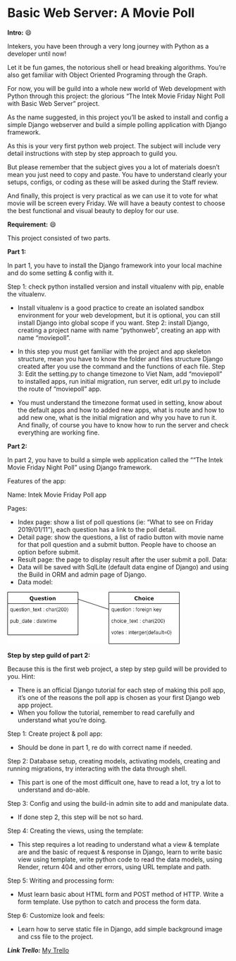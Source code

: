    # Basic Web Server: A Movie Poll

**Intro:** :smile:

Intekers, you have been through a very long journey with Python as a developer until now!

Let it be fun games, the notorious shell or head breaking algorithms. You’re also get familiar with Object Oriented Programing through the Graph.

For now, you will be guild into a whole new world of Web development with Python through this project: the glorious “The Intek Movie Friday Night Poll with Basic Web Server” project.

As the name suggested, in this project you’ll be asked to install and config a simple Django webserver and build a simple polling application with Django framework.

As this is your very first python web project. The subject will include very detail instructions with step by step approach to guild you.

But please remember that the subject gives you a lot of materials doesn’t mean you just need to copy and paste. You have to understand clearly your setups, configs, or coding as these will be asked during the Staff review.

And finally, this project is very practical as we can use it to vote for what movie will be screen every Friday. We will have a beauty contest to choose the best functional and visual beauty to deploy for our use.

**Requirement:** :smile:

This project consisted of two parts.

**Part 1:**

In part 1, you have to install the Django framework into your local machine and do some setting & config with it.

Step 1: check python installed version and install vitualenv with pip, enable the vitualenv.

 * Install vitualenv is a good practice to create an isolated sandbox environment for your web development, but it is optional, you can still install Django into global scope if you want.
Step 2: install Django, creating a project name with name “pythonweb”, creating an app with name “moviepoll”.

 * In this step you must get familiar with the project and app skeleton structure, mean you have to know the folder and files structure Django created after you use the command and the functions of each file.
Step 3: Edit the setting.py to change timezone to Viet Nam, add “moviepoll” to installed apps, run initial migration, run server, edit url.py to include the route of “moviepoll” app.

 * You must understand the timezone format used in setting, know about the default apps and how to added new apps, what is route and how to add new one, what is the initial migration and why you have to run it. And finally, of course you have to know how to run the server and check everything are working fine.

**Part 2:**

In part 2, you have to build a simple web application called the ““The Intek Movie Friday Night Poll” using Django framework.

Features of the app:

Name: Intek Movie Friday Poll app

Pages:

 * Index page: show a list of poll questions (ie: “What to see on Friday 2019/01/11”), each question has a link to the poll detail.
 * Detail page: show the questions, a list of radio button with movie name for that poll question and a submit button. People have to choose an option before submit.
 * Result page: the page to display result after the user submit a poll.
Data:
 * Data will be saved with SqlLite (default data engine of Django) and using the Build in ORM and admin page of Django.
 * Data model:

![basic.png](https://github.com/dphuonganh/Basic-Web-Server-A-Movie-Poll/blob/master/basic.png)

**Step by step guild of part 2:**

Because this is the first web project, a step by step guild will be provided to you. Hint:
 * There is an official Django tutorial for each step of making this poll app, it’s one of the reasons the poll app is chosen as your first Django web app project.
 * When you follow the tutorial, remember to read carefully and understand what you’re doing.
 
Step 1: Create project & poll app:
 * Should be done in part 1, re do with correct name if needed.
 
Step 2: Database setup, creating models, activating models, creating and running migrations, try interacting with the data through shell.
 * This part is one of the most difficult one, have to read a lot, try a lot to understand and do-able.

Step 3: Config and using the build-in admin site to add and manipulate data.
 * If done step 2, this step will be not so hard.

Step 4: Creating the views, using the template:
 * This step requires a lot reading to understand what a view & template are and the basic of request & response in Django, learn to write basic view using template, write python code to read the data models, using Render, return 404 and other errors, using URL template and path.

Step 5: Writing and processing form:
 * Must learn basic about HTML form and POST method of HTTP. Write a form template. Use python to catch and process the form data.

Step 6: Customize look and feels:
 * Learn how to serve static file in Django, add simple background image and css file to the project.
 
***Link Trello:*** [My Trello](https://trello.com/b/lOzhEdXh/basic-web-server-a-movie-poll)

